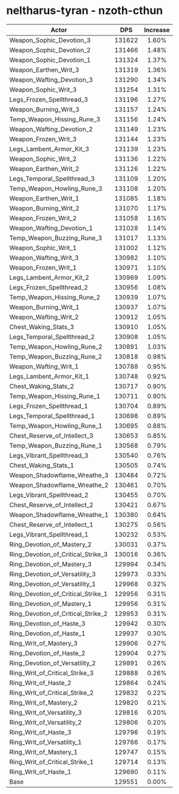 # neltharus-tyran - nzoth-cthun
| Actor | DPS | Increase |
|---|:---:|:---:|
|Weapon_Sophic_Devotion_3|131622|1.60%|
|Weapon_Sophic_Devotion_2|131466|1.48%|
|Weapon_Sophic_Devotion_1|131324|1.37%|
|Weapon_Earthen_Writ_3|131319|1.36%|
|Weapon_Wafting_Devotion_3|131290|1.34%|
|Weapon_Sophic_Writ_3|131254|1.31%|
|Legs_Frozen_Spellthread_3|131196|1.27%|
|Weapon_Burning_Writ_3|131157|1.24%|
|Temp_Weapon_Hissing_Rune_3|131156|1.24%|
|Weapon_Wafting_Devotion_2|131149|1.23%|
|Weapon_Frozen_Writ_3|131144|1.23%|
|Legs_Lambent_Armor_Kit_3|131139|1.23%|
|Weapon_Sophic_Writ_2|131136|1.22%|
|Weapon_Earthen_Writ_2|131126|1.22%|
|Legs_Temporal_Spellthread_3|131109|1.20%|
|Temp_Weapon_Howling_Rune_3|131108|1.20%|
|Weapon_Earthen_Writ_1|131085|1.18%|
|Weapon_Burning_Writ_2|131070|1.17%|
|Weapon_Frozen_Writ_2|131058|1.16%|
|Weapon_Wafting_Devotion_1|131028|1.14%|
|Temp_Weapon_Buzzing_Rune_3|131017|1.13%|
|Weapon_Sophic_Writ_1|131002|1.12%|
|Weapon_Wafting_Writ_3|130982|1.10%|
|Weapon_Frozen_Writ_1|130971|1.10%|
|Legs_Lambent_Armor_Kit_2|130969|1.09%|
|Legs_Frozen_Spellthread_2|130956|1.08%|
|Temp_Weapon_Hissing_Rune_2|130939|1.07%|
|Weapon_Burning_Writ_1|130937|1.07%|
|Weapon_Wafting_Writ_2|130912|1.05%|
|Chest_Waking_Stats_3|130910|1.05%|
|Legs_Temporal_Spellthread_2|130908|1.05%|
|Temp_Weapon_Howling_Rune_2|130891|1.03%|
|Temp_Weapon_Buzzing_Rune_2|130818|0.98%|
|Weapon_Wafting_Writ_1|130788|0.95%|
|Legs_Lambent_Armor_Kit_1|130748|0.92%|
|Chest_Waking_Stats_2|130717|0.90%|
|Temp_Weapon_Hissing_Rune_1|130711|0.90%|
|Legs_Frozen_Spellthread_1|130704|0.89%|
|Legs_Temporal_Spellthread_1|130698|0.89%|
|Temp_Weapon_Howling_Rune_1|130695|0.88%|
|Chest_Reserve_of_Intellect_3|130653|0.85%|
|Temp_Weapon_Buzzing_Rune_1|130568|0.79%|
|Legs_Vibrant_Spellthread_3|130540|0.76%|
|Chest_Waking_Stats_1|130505|0.74%|
|Weapon_Shadowflame_Wreathe_3|130484|0.72%|
|Weapon_Shadowflame_Wreathe_2|130461|0.70%|
|Legs_Vibrant_Spellthread_2|130455|0.70%|
|Chest_Reserve_of_Intellect_2|130421|0.67%|
|Weapon_Shadowflame_Wreathe_1|130380|0.64%|
|Chest_Reserve_of_Intellect_1|130275|0.56%|
|Legs_Vibrant_Spellthread_1|130232|0.53%|
|Ring_Devotion_of_Mastery_2|130031|0.37%|
|Ring_Devotion_of_Critical_Strike_3|130016|0.36%|
|Ring_Devotion_of_Mastery_3|129994|0.34%|
|Ring_Devotion_of_Versatility_3|129973|0.33%|
|Ring_Devotion_of_Versatility_1|129968|0.32%|
|Ring_Devotion_of_Critical_Strike_1|129956|0.31%|
|Ring_Devotion_of_Mastery_1|129956|0.31%|
|Ring_Devotion_of_Critical_Strike_2|129953|0.31%|
|Ring_Devotion_of_Haste_3|129942|0.30%|
|Ring_Devotion_of_Haste_1|129937|0.30%|
|Ring_Writ_of_Mastery_3|129906|0.27%|
|Ring_Devotion_of_Haste_2|129904|0.27%|
|Ring_Devotion_of_Versatility_2|129891|0.26%|
|Ring_Writ_of_Critical_Strike_3|129888|0.26%|
|Ring_Writ_of_Haste_2|129864|0.24%|
|Ring_Writ_of_Critical_Strike_2|129832|0.22%|
|Ring_Writ_of_Mastery_2|129820|0.21%|
|Ring_Writ_of_Versatility_3|129816|0.20%|
|Ring_Writ_of_Versatility_2|129806|0.20%|
|Ring_Writ_of_Haste_3|129796|0.19%|
|Ring_Writ_of_Versatility_1|129766|0.17%|
|Ring_Writ_of_Mastery_1|129747|0.15%|
|Ring_Writ_of_Critical_Strike_1|129714|0.13%|
|Ring_Writ_of_Haste_1|129690|0.11%|
|Base|129551|0.00%|
